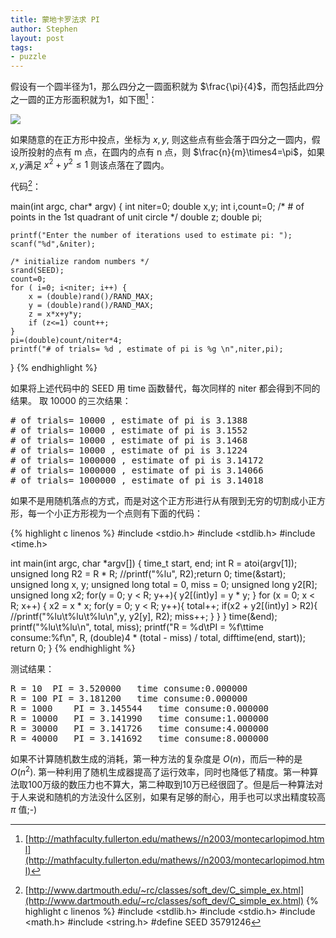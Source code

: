 ```yaml
---
title: 蒙地卡罗法求 PI
author: Stephen
layout: post
tags:
- puzzle
---
```

假设有一个圆半径为1，那么四分之一圆面积就为 $\frac{\pi}{4}$，而包括此四分之一圆的正方形面积就为1，如下图[^monte]：

![](http://mathfaculty.fullerton.edu/mathews//n2003/montecarlopi/MonteCarloPiMod/Images/MonteCarloPiMod_gr_25.gif)

[^monte]: [http://mathfaculty.fullerton.edu/mathews//n2003/montecarlopimod.html](http://mathfaculty.fullerton.edu/mathews//n2003/montecarlopimod.html)

如果随意的在正方形中投点，坐标为 $x, y$, 则这些点有些会落于四分之一圆内，假设所投射的点有 m 点，在圆内的点有 n 点，则 $\frac{n}{m}\times4=\pi$，如果 $x, y$满足 $x^2 + y^2 \leq 1$ 则该点落在了圆内。
<!--more-->

代码[^code]：

[^code]: [http://www.dartmouth.edu/~rc/classes/soft_dev/C_simple_ex.html](http://www.dartmouth.edu/~rc/classes/soft_dev/C_simple_ex.html)
{% highlight c linenos %}
#include <stdlib.h>
#include <stdio.h>
#include <math.h>
#include <string.h>
#define SEED 35791246

main(int argc, char* argv)
{
    int niter=0;
    double x,y;
    int i,count=0; /* # of points in the 1st quadrant of unit circle */
    double z;
    double pi;

    printf("Enter the number of iterations used to estimate pi: ");
    scanf("%d",&niter);

    /* initialize random numbers */
    srand(SEED);
    count=0;
    for ( i=0; i<niter; i++) {
        x = (double)rand()/RAND_MAX;
        y = (double)rand()/RAND_MAX;
        z = x*x+y*y;
        if (z<=1) count++;
    }
    pi=(double)count/niter*4;
    printf("# of trials= %d , estimate of pi is %g \n",niter,pi);
}
{% endhighlight %}

如果将上述代码中的 SEED 用 time 函数替代，每次同样的 niter 都会得到不同的结果。
取 10000 的三次结果：

<pre>
# of trials= 10000 , estimate of pi is 3.1388
# of trials= 10000 , estimate of pi is 3.1552
# of trials= 10000 , estimate of pi is 3.1468 
# of trials= 10000 , estimate of pi is 3.1224 
# of trials= 1000000 , estimate of pi is 3.14172
# of trials= 1000000 , estimate of pi is 3.14066
# of trials= 1000000 , estimate of pi is 3.14018 
</pre>

如果不是用随机落点的方式，而是对这个正方形进行从有限到无穷的切割成小正方形，每一个小正方形视为一个点则有下面的代码：

{% highlight c linenos %}
#include <stdio.h>
#include <stdlib.h>
#include <time.h>

int main(int argc, char *argv[])
{
    time_t start, end;
    int R = atoi(argv[1]);
    unsigned long R2 = R * R;
    //printf("%lu", R2);return 0;
    time(&start);
    unsigned long x, y;
    unsigned long total = 0, miss = 0;
    unsigned long y2[R];
    unsigned long x2;
    for(y = 0; y < R; y++){
        y2[(int)y] = y * y;
    }
    for (x = 0; x < R; x++)
    {
        x2 = x * x;
        for(y = 0; y < R; y++){
            total++;
            if(x2 + y2[(int)y] > R2){
                //printf("%lu\t%lu\t%lu\n",y, y2[y], R2);
                miss++;
            }
        }
    }
    time(&end);
    printf("%lu\t%lu\n", total, miss);
    printf("R = %d\tPI = %f\ttime consume:%f\n", R, (double)4 * (total - miss) / total, difftime(end, start));
    return 0;
}
{% endhighlight %}

测试结果：

<pre>
R = 10  PI = 3.520000   time consume:0.000000
R = 100 PI = 3.181200   time consume:0.000000
R = 1000    PI = 3.145544   time consume:0.000000
R = 10000   PI = 3.141990   time consume:1.000000
R = 30000   PI = 3.141726   time consume:4.000000
R = 40000   PI = 3.141692   time consume:8.000000
</pre>

如果不计算随机数生成的消耗，第一种方法的复杂度是 $O(n)$，而后一种的是 $O(n^2)$.  第一种利用了随机生成器提高了运行效率，同时也降低了精度。第一种算法取100万级的数压力也不算大，第二种取到10万已经很囧了。但是后一种算法对于人来说和随机的方法没什么区别，如果有足够的耐心，用手也可以求出精度较高 $\pi$ 值;-)
